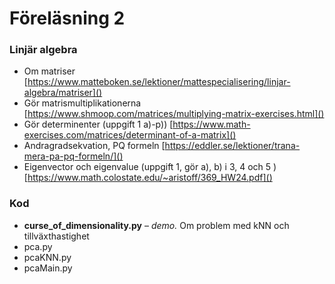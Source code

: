 # Föreläsning 2

### Linjär algebra

* Om matriser [https://www.matteboken.se/lektioner/mattespecialisering/linjar-algebra/matriser]()
* Gör matrismultiplikationerna [https://www.shmoop.com/matrices/multiplying-matrix-exercises.html]()
* Gör determinenter (uppgift 1 a)-p)) [https://www.math-exercises.com/matrices/determinant-of-a-matrix]()
* Andragradsekvation, PQ formeln [https://eddler.se/lektioner/trana-mera-pa-pq-formeln/]()
* Eigenvector och eigenvalue (uppgift 1, gör a), b) i 3, 4 och 5 ) [https://www.math.colostate.edu/~aristoff/369_HW24.pdf]()

### Kod

* **curse_of_dimensionality.py** – *demo.* Om problem med kNN och tillväxthastighet
* pca.py
* pcaKNN.py
* pcaMain.py
